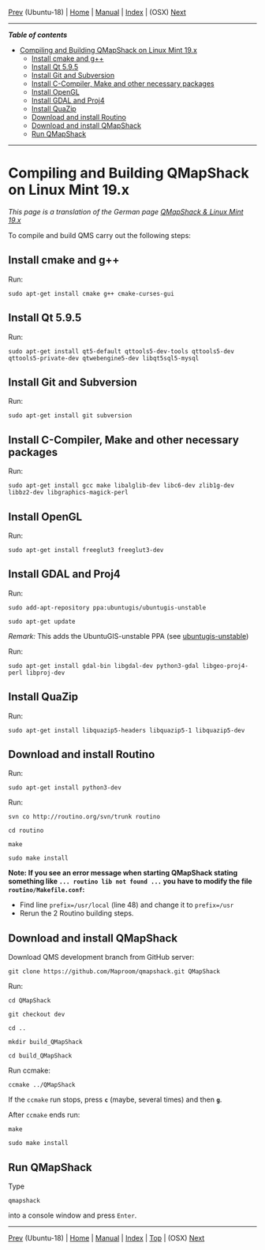 [Prev](Ubuntu-18-HowTo) (Ubuntu-18) | [Home](Home) | [Manual](DocMain) | [Index](AxAdvIndex) | (OSX) [Next](BuildOSX)
- - -

***Table of contents***

* [Compiling and Building QMapShack on Linux Mint 19.x](#compiling-and-building-qmapshack-on-linux-mint-19x)
    * [Install cmake and g++](#install-cmake-and-g)
    * [Install Qt 5.9.5](#install-qt-595)
    * [Install Git and Subversion](#install-git-and-subversion)
    * [Install C-Compiler, Make and other necessary packages](#install-c-compiler-make-and-other-necessary-packages)
    * [Install OpenGL](#install-opengl)
    * [Install GDAL and Proj4](#install-gdal-and-proj4)
    * [Install QuaZip](#install-quazip)
    * [Download and install Routino](#download-and-install-routino)
    * [Download and install QMapShack](#download-and-install-qmapshack)
    * [Run QMapShack](#run-qmapshack)

* * * * * * * * * *
 
# Compiling and Building QMapShack on Linux Mint 19.x

*This page is a translation of the German page [QMapShack & Linux Mint 19.x](https://www.mtb-touring.net/qms/qmapshack-linux-mint-19/ )*

To compile and build QMS carry out the following steps:

## Install cmake and g++

Run:

`sudo apt-get install cmake g++ cmake-curses-gui`


## Install Qt 5.9.5

Run:

`sudo apt-get install qt5-default qttools5-dev-tools qttools5-dev qttools5-private-dev qtwebengine5-dev libqt5sql5-mysql`

## Install Git and Subversion

Run:

`sudo apt-get install git subversion`

## Install C-Compiler, Make and other necessary packages

Run:

`sudo apt-get install gcc make libalglib-dev libc6-dev zlib1g-dev libbz2-dev libgraphics-magick-perl`


## Install OpenGL

Run:

`sudo apt-get install freeglut3 freeglut3-dev`


## Install GDAL and Proj4

Run:

`sudo add-apt-repository ppa:ubuntugis/ubuntugis-unstable`

`sudo apt-get update`

*Remark:* This adds the UbuntuGIS-unstable PPA (see [ubuntugis-unstable](https://launchpad.net/~ubuntugis/+archive/ubuntu/ubuntugis-unstable))

Run:

`sudo apt-get install gdal-bin libgdal-dev python3-gdal libgeo-proj4-perl libproj-dev`

## Install QuaZip

Run:

`sudo apt-get install libquazip5-headers libquazip5-1 libquazip5-dev`

## Download and install Routino

Run:
 
`sudo apt-get install python3-dev`

Run:
 
`svn co http://routino.org/svn/trunk routino`

`cd routino`

`make`

`sudo make install`

**Note: If you see an error message when starting QMapShack stating something like `... routino lib not found ...` you have to modify the file `routino/Makefile.conf`:**

* Find line `prefix=/usr/local` (line 48) and change it to `prefix=/usr` 
* Rerun the 2 Routino building steps.

## Download and install QMapShack

Download QMS development branch from GitHub server:

`git clone https://github.com/Maproom/qmapshack.git QMapShack`

Run:

`cd QMapShack`

`git checkout dev`

`cd ..`

`mkdir build_QMapShack`

`cd build_QMapShack`

Run ccmake:

`ccmake ../QMapShack`

If the `ccmake` run stops, press **`c`** (maybe, several times) and then **`g`**.

After `ccmake` ends run:

`make`

`sudo make install`

## Run QMapShack

Type

`qmapshack`

into a console window and press `Enter`.


- - -
[Prev](Ubuntu-18-HowTo) (Ubuntu-18) | [Home](Home) | [Manual](DocMain) | [Index](AxAdvIndex) | [Top](#) | (OSX) [Next](BuildOSX)
